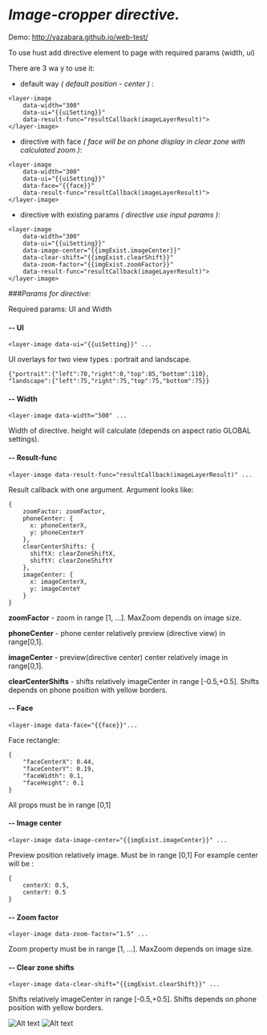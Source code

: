 # *Image-cropper directive.* 

Demo: http://yazabara.github.io/web-test/

To use hust add directive element to page with required params (width, ui)

There are 3 wa y to use it:

- default way *( default position - center )* :
```
<layer-image
    data-width="300"
    data-ui="{{uiSetting}}"
    data-result-func="resultCallback(imageLayerResult)">
</layer-image>
```
- directive with face *( face will be on phone display in clear zone with calculated zoom )*:
```
<layer-image
    data-width="300"
    data-ui="{{uiSetting}}"
    data-face="{{face}}"
    data-result-func="resultCallback(imageLayerResult)">
</layer-image>
```
- directive with existing params *( directive use input params )*:
```
<layer-image
    data-width="300"
    data-ui="{{uiSetting}}"
    data-image-center="{{imgExist.imageCenter}}"
    data-clear-shift="{{imgExist.clearShift}}"
    data-zoom-factor="{{imgExist.zoomFactor}}"
    data-result-func="resultCallback(imageLayerResult)">
</layer-image>
```


###*Params for directive:*

Required params: UI and Width

#### -- UI

```
<layer-image data-ui="{{uiSetting}}" ...
```

UI overlays for two view types : portrait and landscape.
```
{"portrait":{"left":70,"right":0,"top":85,"bottom":110},
"landscape":{"left":75,"right":75,"top":75,"bottom":75}}
```

#### -- Width

```
<layer-image data-width="500" ...
```

Width of directive. height will calculate (depends on aspect ratio GLOBAL settings).

#### -- Result-func 

```
<layer-image data-result-func="resultCallback(imageLayerResult)" ...
```

Result callback with one argument. Argument looks like:

```
{
    zoomFactor: zoomFactor,
    phoneCenter: {
      x: phoneCenterX,
      y: phoneCenterY
    },
    clearCenterShifts: {
      shiftX: clearZoneShiftX,
      shiftY: clearZoneShiftY
    },
    imageCenter: {
      x: imageCenterX,
      y: imageCenteY
    }
}
```
**zoomFactor** - zoom in range [1, ...]. MaxZoom depends on image size.

**phoneCenter** - phone center relatively preview (directive view) in range[0,1].

**imageCenter** - preview(directive center) center relatively image in range[0,1].

**clearCenterShifts** - shifts relatively imageCenter in range [-0.5,+0.5]. 
Shifts depends on  phone position with yellow borders.

#### -- Face

```
<layer-image data-face="{{face}}"...
```

Face rectangle:
```
{
    "faceCenterX": 0.44,
    "faceCenterY": 0.19,
    "faceWidth": 0.1,
    "faceHeight": 0.1
}
```
All props must be in range [0,1]

#### -- Image center

```
<layer-image data-image-center="{{imgExist.imageCenter}}" ...
```

Preview position relatively image. Must be in range [0,1] For example center will be :
```
{
    centerX: 0.5,
    centerY: 0.5
}
```
#### -- Zoom factor

```
<layer-image data-zoom-factor="1.5" ...
```

Zoom property must be in range [1, ...]. MaxZoom depends on image size.

#### -- Clear zone shifts

```
<layer-image data-clear-shift="{{imgExist.clearShift}}" ...
```

Shifts relatively imageCenter in range [-0.5,+0.5]. Shifts depends on  phone position with yellow borders.

![Alt text](/../gh-pages/resources/images/github/clear-zone.png?raw=true "Clear zone")
![Alt text](/../gh-pages/resources/images/github/clear-zone-center.png?raw=true "Clear zone center with shifts")


